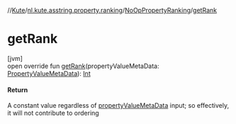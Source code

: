 //[Kute](../../../index.md)/[nl.kute.asstring.property.ranking](../index.md)/[NoOpPropertyRanking](index.md)/[getRank](get-rank.md)

# getRank

[jvm]\
open override fun [getRank](get-rank.md)(propertyValueMetaData: [PropertyValueMetaData](../../nl.kute.asstring.property.meta/-property-value-meta-data/index.md)): [Int](https://kotlinlang.org/api/latest/jvm/stdlib/kotlin/-int/index.html)

#### Return

A constant value regardless of [propertyValueMetaData](get-rank.md) input; so effectively, it will not contribute to ordering
